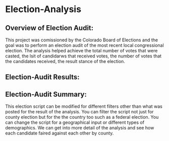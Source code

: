 # Election-Analysis

## Overview of Election Audit:

This project was comissioned by the Colorado Board of Elections and the goal was to perform an election audit of the most recent local congressional election. The analysis helped achieve the total number of votes that were casted, the lsit of candidarws that received votes, the number of votes that the candidates received, the result stance of the election. 

## Election-Audit Results:

## Election-Audit Summary:

This election script can be modified for different filters other than what was posted for the result of the analysis. You can filter the script not just for county election but for the the country too such as a federal election. You can change the script for a geographical input or different types of demographics. We can get into more detail of the analysis and see how each candidate faired against each other by county. 

